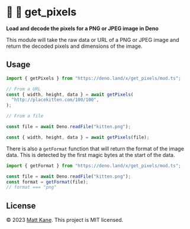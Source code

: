 # 🌈 🦕 get_pixels

**Load and decode the pixels for a PNG or JPEG image in Deno**

This module will take the raw data or URL of a PNG or JPEG image and return the
decoded pixels and dimensions of the image.

## Usage

```ts
import { getPixels } from "https://deno.land/x/get_pixels/mod.ts";

// From a URL
const { width, height, data } = await getPixels(
  "http://placekitten.com/100/100",
);

// From a file

const file = await Deno.readFile("kitten.png");

const { width, height, data } = await getPixels(file);
```

There is also a `getFormat` function that will return the format of the image
data. This is detected by the first magic bytes at the start of the data.

```ts
import { getFormat } from "https://deno.land/x/get_pixels/mod.ts";

const file = await Deno.readFile("kitten.png");
const format = getFormat(file);
// format === "png"
```

## License

© 2023 [Matt Kane](https://github.com/ascorbic). This project is MIT licensed.
